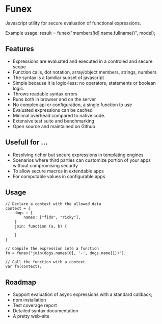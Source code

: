 # Funex

Javascript utility for secure evaluation of functional expressions.

Example usage:
	result = funex("members[id].name.fullname()", model);

## Features
- Expressions are evaluated and executed in a controled and secure scope
- Function calls, dot notation, array/object members, strings, numbers
- The syntax is a familiar subset of javascript
- Simple because it is logic-less: no operators, statements or boolean logic.
- Throws readable syntax errors
- Runs both in browser and on the server
- No complex api or configuration, a single function to use
- Evaluated expressions can be cached
- Minimal overhead compared to native code.
- Extensive test suite and benchmarking
- Open source and maintained on Github

## Usefull for ...
- Resolving richer but secure expressions in templating engines
- Scenarios where third parties can customize portion of your apps without
compromising security
- To allow secure macros in extendable apps
- For computable values in configurable apps

## Usage
	// Declare a context with the allowed data
	context = {
		dogs : {
			names: ["fido", "ricky"],
		}
		join: function (a, b) {

		}
	}

	// Compile the expression into a function
	fn = funex("join(dogs.names[0], '-', dogs.name[1])");

	// Call the function with a context
	var fn(context);

## Roadmap
- Support evaluation of async expressions with a standard callback;
- npm installation
- Test coverage report
- Detailed syntax documentation
- A pretty web-site
